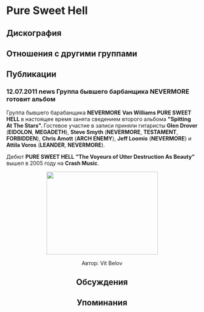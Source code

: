 # Pure Sweet Hell



## Дискография


## Отношения с другими группами


## Публикации

### 12.07.2011 news Группа бывшего барбанщика NEVERMORE готовит альбом

<P>Группа бывшего барабанщика <STRONG>NEVERMORE</STRONG> <STRONG>Van Williams PURE SWEET HELL </STRONG>в настоящее время занята сведением второго альбома <STRONG>"Spitting At The Stars". </STRONG>Гостевое участие в записи приняли гитаристы <STRONG>Glen Drover</STRONG> (<B>EIDOLON</B>, <B>MEGADETH</B>), <B>Steve Smyth</B> (<B>NEVERMORE</B>, <B>TESTAMENT</B>, <B>FORBIDDEN</B>), <B>Chris Amott</B> (<B>ARCH ENEMY</B>), <B>Jeff Loomis</B> (<B>NEVERMORE</B>)&nbsp;и <B>Attila Voros</B> (<B>LEANDER</B>, <B>NEVERMORE</B>). </P>
<P>Дебют <STRONG>PURE SWEET HELL</STRONG> <STRONG>"The Voyeurs of Utter Destruction As Beauty" </STRONG>вышел в 2005 году на <STRONG>Crash Music</STRONG>.</P>
<P><center><IMG height=218 src="/images/news_rus/2011.07/20084.jpg" width=293 border=0></P>
Автор: Vit Belov


## Обсуждения


## Упоминания

